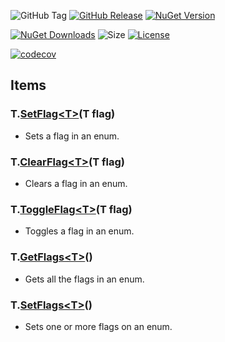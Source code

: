![GitHub Tag](https://img.shields.io/github/v/tag/TJC-Tools/TJC.EnumFlags) [![GitHub Release](https://img.shields.io/github/v/release/TJC-Tools/TJC.EnumFlags)](https://github.com/TJC-Tools/TJC.EnumFlags/releases/latest) [![NuGet Version](https://img.shields.io/nuget/v/TJC.EnumFlags)](https://www.nuget.org/packages/TJC.EnumFlags)

[![NuGet Downloads](https://img.shields.io/nuget/dt/TJC.EnumFlags)](https://www.nuget.org/packages/TJC.EnumFlags) ![Size](https://img.shields.io/github/repo-size/TJC-Tools/TJC.EnumFlags) [![License](https://img.shields.io/github/license/TJC-Tools/TJC.EnumFlags.svg)](LICENSE)

[![codecov](https://codecov.io/gh/TJC-Tools/TJC.Test/graph/badge.svg?token=92707C5KH4)](https://codecov.io/gh/TJC-Tools/TJC.EnumFlags)

## Items

### T.[SetFlag\<T\>](./TJC.EnumFlags/Extensions/SetFlag.cs)(T flag)
- Sets a flag in an enum.

### T.[ClearFlag\<T\>](./TJC.EnumFlags/Extensions/ClearFlag.cs)(T flag)
- Clears a flag in an enum.

### T.[ToggleFlag\<T\>](./TJC.EnumFlags/Extensions/ToggleFlag.cs)(T flag)
- Toggles a flag in an enum.

### T.[GetFlags\<T\>](./TJC.EnumFlags/Extensions/GetFlags.cs)()
- Gets all the flags in an enum.

### T.[SetFlags\<T\>](./TJC.EnumFlags/Extensions/SetFlags.cs)()
- Sets one or more flags on an enum.
